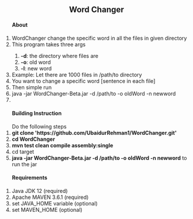 <h2 align="center">Word Changer</h2>

<ol>
	<h4>About</h4>
	<li>WordChanger change the specific word in all the files in given directory</li>
	<li>This program takes three args</li>
	<ol>
		<li><strong>-d</strong>: the directory where files are</li>
		<li><strong>-o</strong>: old word</li>
		<li><strong>-l</strong>: new word</li>
	</ol>
	<li>Example: Let there are 1000 files in /path/to directory</li>
	<li>You want to change a specific word [sentence in each file]</li>
	<li>Then simple run</li>
	<li>java -jar WordChanger-Beta.jar -d /path/to -o oldWord -n newword<li>
</ol>
<ol>
	<h4>Building Instruction</h4>
	Do the following steps
	<li><strong>git clone 'https://github.com/UbaidurRehman1/WordChanger.git'</strong></li>
	<li><strong>cd WordChanger</strong></li>
	<li><strong>mvn test clean compile assembly:single</strong></li>
	<li>cd target</li>
	<li><strong>java -jar  WordChanger-Beta.jar -d /path/to -o oldWord -n newword</strong> to run the jar</li>
</ol>
<ol>
	<h4>Requirements</h4>
	<li>Java JDK 12 (required)</li>
	<li>Apache MAVEN 3.6.1 (required)</li>
	<li>set JAVA_HOME variable (optional)</li>
	<li>set MAVEN_HOME (optional)</li>
</ol>
